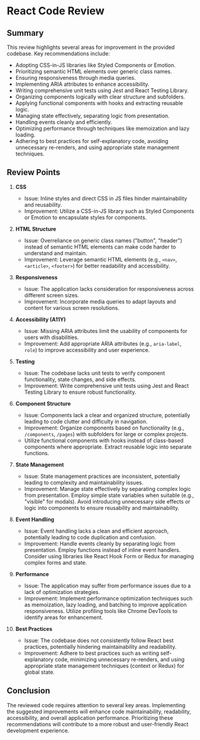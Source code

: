 # React Code Review 

## Summary

This review highlights several areas for improvement in the provided codebase. Key recommendations include:

* Adopting CSS-in-JS libraries like Styled Components or Emotion.
* Prioritizing semantic HTML elements over generic class names.
* Ensuring responsiveness through media queries.
* Implementing ARIA attributes to enhance accessibility.
* Writing comprehensive unit tests using Jest and React Testing Library.
* Organizing components logically with clear structure and subfolders.
* Applying functional components with hooks and extracting reusable logic.
* Managing state effectively, separating logic from presentation.
* Handling events cleanly and efficiently.
* Optimizing performance through techniques like memoization and lazy loading.
* Adhering to best practices for self-explanatory code, avoiding unnecessary re-renders, and using appropriate state management techniques.

## Review Points

1. **CSS**
    -  Issue: Inline styles and direct CSS in JS files hinder maintainability and reusability.
    -  Improvement: Utilize a CSS-in-JS library such as Styled Components or Emotion to encapsulate styles for components. 

2. **HTML Structure**
    -  Issue: Overreliance on generic class names ("button", "header") instead of semantic HTML elements can make code harder to understand and maintain.
    -  Improvement: Leverage semantic HTML elements (e.g., `<nav>`, `<article>`, `<footer>`) for better readability and accessibility.

3. **Responsiveness**
    -  Issue: The application lacks consideration for responsiveness across different screen sizes. 
    - Improvement: Incorporate media queries to adapt layouts and content for various screen resolutions.

4. **Accessibility (A11Y)**
    -  Issue: Missing ARIA attributes limit the usability of components for users with disabilities.
    -  Improvement: Add appropriate ARIA attributes (e.g., `aria-label`, `role`) to improve accessibility and user experience.

5. **Testing**
    - Issue: The codebase lacks unit tests to verify component functionality, state changes, and side effects. 
    - Improvement: Write comprehensive unit tests using Jest and React Testing Library to ensure robust functionality. 

6. **Component Structure**
    -  Issue: Components lack a clear and organized structure, potentially leading to code clutter and difficulty in navigation.
    -  Improvement: Organize components based on functionality (e.g., `/components`, `/pages`) with subfolders for large or complex projects. 
    -  Utilize functional components with hooks instead of class-based components where appropriate. Extract reusable logic into separate functions.

7. **State Management**
    -  Issue: State management practices are inconsistent, potentially leading to complexity and maintainability issues.
    -  Improvement:  Manage state effectively by separating complex logic from presentation. Employ simple state variables when suitable (e.g., "visible" for modals). Avoid introducing unnecessary side effects or logic into components to ensure reusability and maintainability.

8. **Event Handling**
    - Issue: Event handling lacks a clean and efficient approach, potentially leading to code duplication and confusion. 
    - Improvement: Handle events cleanly by separating logic from presentation. Employ functions instead of inline event handlers. Consider using libraries like React Hook Form or Redux for managing complex forms and state.

9. **Performance**
    - Issue: The application may suffer from performance issues due to a lack of optimization strategies. 
    - Improvement: Implement performance optimization techniques such as memoization, lazy loading, and batching to improve application responsiveness. Utilize profiling tools like Chrome DevTools to identify areas for enhancement.

10. **Best Practices**
    -  Issue: The codebase does not consistently follow React best practices, potentially hindering maintainability and readability.
    -  Improvement: Adhere to best practices such as writing self-explanatory code, minimizing unnecessary re-renders, and using appropriate state management techniques (context or Redux) for global state.



## Conclusion

The reviewed code requires attention to several key areas. Implementing the suggested improvements will enhance code maintainability, readability, accessibility, and overall application performance.  Prioritizing these recommendations will contribute to a more robust and user-friendly React development experience. 
